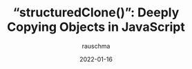 ---
author: rauschma
date: 2022-01-16
draft: true
tags:
  - javascript
target_url: https://2ality.com/2022/01/structured-clone.html
title: "“structuredClone()”: Deeply Copying Objects in JavaScript"
---